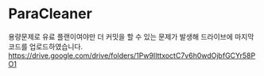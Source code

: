# ParaCleaner

용량문제로 유료 플랜이여야만 더 커밋을 할 수 있는 문제가 발생해 드라이브에 마지막 코드를 업로드하였습니다.
https://drive.google.com/drive/folders/1Pw9IlttxoctC7v6h0wdOjbfGCYr58PO1
